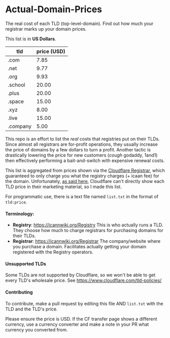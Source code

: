 # Actual-Domain-Prices
The real cost of each TLD (top-level-domain). Find out how much your registrar marks up your domain prices.

This list is in **US Dollars**.

|tld|price (USD)|
|---|---|
|.com|7.85|
|.net|9.77|
|.org|9.93|
|.school|20.00|
|.plus|20.00|
|.space|15.00|
|.xyz|8.00|
|.live|15.00|
|.company|5.00|


This repo is an effort to list the *real* costs that registries put on their TLDs. Since almost all registrars are for-profit operations, they usually increase the price of domains by a few dollars to turn a profit. Another tactic is drastically lowering the price for new customers (*cough* godaddy, 1and1) then effectively performing a bait-and-switch with expensive renewal costs.

This list is aggregated from prices shown via the [Cloudflare Registrar](https://cloudflare.com/registrar), which guaranteed to only charge you what the registry charges (+ icaan fee) for the domain. Unfortunately, [as said here](https://developers.cloudflare.com/registrar/domain-registration/tld-support/), Cloudflare can't directly show each TLD price in their marketing material, so I made this list.

For programmatic use, there is a text file named `list.txt` in the format of `tld:price`.

#### Terminology: 

- **Registry**: https://icannwiki.org/Registry This is who actually runs a TLD. They choose how much to charge registrars for purchasing domains for their TLDs.
- **Registrar**: https://icannwiki.org/Registrar The company/website where you purchase a domain. Facilitates actually getting your domain registered with the Registry operators.

#### Unsupported TLDs

Some TLDs are not supported by Cloudflare, so we won't be able to get every TLD's wholesale price. See https://www.cloudflare.com/tld-policies/

#### Contributing

To contribute, make a pull request by editing this file AND `list.txt` with the TLD and the TLD's price.

Please ensure the price is USD. If the CF transfer page shows a different currency, use a currency converter and make a note in your PR what currency you converted from.
